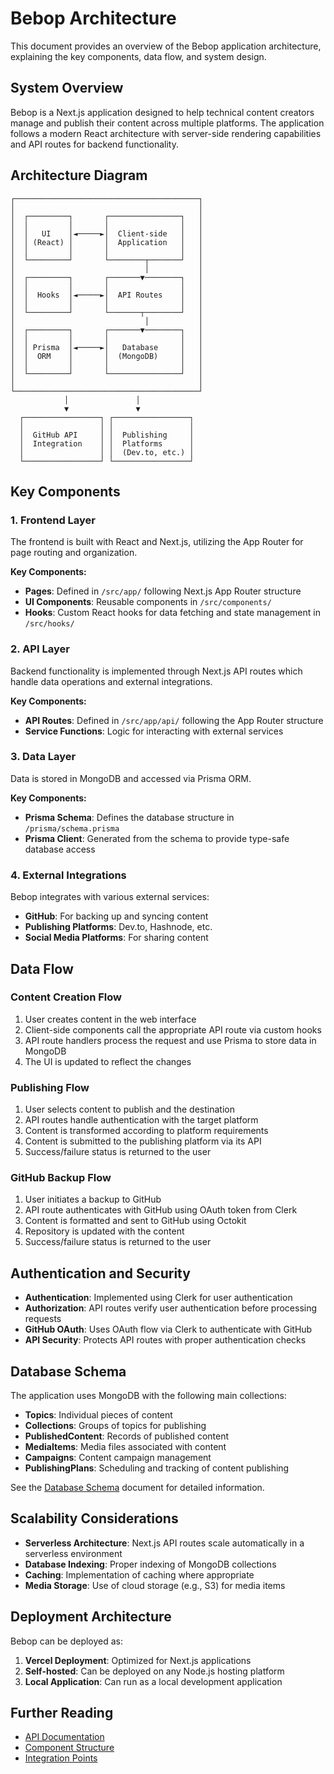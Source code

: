 # Bebop Architecture

This document provides an overview of the Bebop application architecture, explaining the key components, data flow, and system design.

## System Overview

Bebop is a Next.js application designed to help technical content creators manage and publish their content across multiple platforms. The application follows a modern React architecture with server-side rendering capabilities and API routes for backend functionality.

## Architecture Diagram

```
┌─────────────────────────────────────────┐
│                                         │
│  ┌─────────┐       ┌────────────────┐   │
│  │         │       │                │   │
│  │   UI    │◄─────►│  Client-side   │   │
│  │ (React) │       │  Application   │   │
│  │         │       │                │   │
│  └─────────┘       └────────┬───────┘   │
│                             │           │
│  ┌─────────┐       ┌───────▼────────┐   │
│  │         │       │                │   │
│  │  Hooks  │◄─────►│  API Routes    │   │
│  │         │       │                │   │
│  └─────────┘       └───────┬────────┘   │
│                             │           │
│  ┌─────────┐       ┌───────▼────────┐   │
│  │         │       │                │   │
│  │ Prisma  │◄─────►│   Database     │   │
│  │  ORM    │       │  (MongoDB)     │   │
│  │         │       │                │   │
│  └─────────┘       └────────────────┘   │
│                                         │
└─────────────────────────────────────────┘
            │               │ 
            ▼               ▼
  ┌─────────────────┐ ┌─────────────────┐
  │                 │ │                 │
  │  GitHub API     │ │  Publishing     │
  │  Integration    │ │  Platforms      │
  │                 │ │  (Dev.to, etc.) │
  └─────────────────┘ └─────────────────┘
```

## Key Components

### 1. Frontend Layer

The frontend is built with React and Next.js, utilizing the App Router for page routing and organization.

**Key Components:**
- **Pages**: Defined in `/src/app/` following Next.js App Router structure
- **UI Components**: Reusable components in `/src/components/`
- **Hooks**: Custom React hooks for data fetching and state management in `/src/hooks/`

### 2. API Layer

Backend functionality is implemented through Next.js API routes which handle data operations and external integrations.

**Key Components:**
- **API Routes**: Defined in `/src/app/api/` following the App Router structure
- **Service Functions**: Logic for interacting with external services

### 3. Data Layer

Data is stored in MongoDB and accessed via Prisma ORM.

**Key Components:**
- **Prisma Schema**: Defines the database structure in `/prisma/schema.prisma`
- **Prisma Client**: Generated from the schema to provide type-safe database access

### 4. External Integrations

Bebop integrates with various external services:

- **GitHub**: For backing up and syncing content
- **Publishing Platforms**: Dev.to, Hashnode, etc.
- **Social Media Platforms**: For sharing content

## Data Flow

### Content Creation Flow

1. User creates content in the web interface
2. Client-side components call the appropriate API route via custom hooks
3. API route handlers process the request and use Prisma to store data in MongoDB
4. The UI is updated to reflect the changes

### Publishing Flow

1. User selects content to publish and the destination
2. API routes handle authentication with the target platform
3. Content is transformed according to platform requirements
4. Content is submitted to the publishing platform via its API
5. Success/failure status is returned to the user

### GitHub Backup Flow

1. User initiates a backup to GitHub
2. API route authenticates with GitHub using OAuth token from Clerk
3. Content is formatted and sent to GitHub using Octokit
4. Repository is updated with the content
5. Success/failure status is returned to the user

## Authentication and Security

- **Authentication**: Implemented using Clerk for user authentication
- **Authorization**: API routes verify user authentication before processing requests
- **GitHub OAuth**: Uses OAuth flow via Clerk to authenticate with GitHub
- **API Security**: Protects API routes with proper authentication checks

## Database Schema

The application uses MongoDB with the following main collections:

- **Topics**: Individual pieces of content
- **Collections**: Groups of topics for publishing
- **PublishedContent**: Records of published content
- **MediaItems**: Media files associated with content
- **Campaigns**: Content campaign management
- **PublishingPlans**: Scheduling and tracking of content publishing

See the [Database Schema](./database-schema.md) document for detailed information.

## Scalability Considerations

- **Serverless Architecture**: Next.js API routes scale automatically in a serverless environment
- **Database Indexing**: Proper indexing of MongoDB collections
- **Caching**: Implementation of caching where appropriate
- **Media Storage**: Use of cloud storage (e.g., S3) for media items

## Deployment Architecture

Bebop can be deployed as:

1. **Vercel Deployment**: Optimized for Next.js applications
2. **Self-hosted**: Can be deployed on any Node.js hosting platform
3. **Local Application**: Can run as a local development application

## Further Reading

- [API Documentation](./api-reference.md)
- [Component Structure](./component-structure.md)
- [Integration Points](./integrations.md)